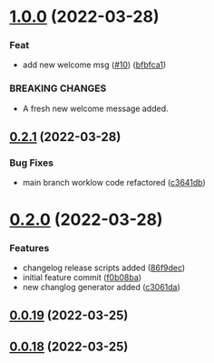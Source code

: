 # [1.0.0](https://github.com/VinitTomar/test-ci-cd-knowledge/compare/v0.2.1...v1.0.0) (2022-03-28)


### Feat

* add new welcome msg ([#10](https://github.com/VinitTomar/test-ci-cd-knowledge/issues/10)) ([bfbfca1](https://github.com/VinitTomar/test-ci-cd-knowledge/commit/bfbfca13f7662d96186752e316f8929a5f08617a))


### BREAKING CHANGES

* A fresh new welcome message added.



## [0.2.1](https://github.com/VinitTomar/test-ci-cd-knowledge/compare/v0.2.0...v0.2.1) (2022-03-28)


### Bug Fixes

* main branch worklow code refactored ([c3641db](https://github.com/VinitTomar/test-ci-cd-knowledge/commit/c3641db1b639332447afe5dae554099039c4d4e3))



# [0.2.0](https://github.com/VinitTomar/test-ci-cd-knowledge/compare/v0.0.19...v0.2.0) (2022-03-28)


### Features

* changelog release scripts added ([86f9dec](https://github.com/VinitTomar/test-ci-cd-knowledge/commit/86f9deca39b32b4490a072261869cd585fbec918))
* initial feature commit ([f0b08ba](https://github.com/VinitTomar/test-ci-cd-knowledge/commit/f0b08ba9e62c7cbef89348b2135a20dab41ae2db))
* new changlog generator added ([c3061da](https://github.com/VinitTomar/test-ci-cd-knowledge/commit/c3061da8b55a1de1424bf35877e223f49f626782))



## [0.0.19](https://github.com/VinitTomar/test-ci-cd-knowledge/compare/v0.0.18...v0.0.19) (2022-03-25)



## [0.0.18](https://github.com/VinitTomar/test-ci-cd-knowledge/compare/v0.0.17...v0.0.18) (2022-03-25)




